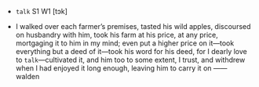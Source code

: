 - `talk` S1 W1 [tɔk]



-  I walked over each farmer’s premises, tasted his wild apples, discoursed on husbandry with him, took his farm at his price, at any price, mortgaging it to him in my mind; even put a higher price on it﻿—took everything but a deed of it﻿—took his word for his deed, for I dearly love to `talk`﻿—cultivated it, and him too to some extent, I trust, and withdrew when I had enjoyed it long enough, leaving him to carry it on —— walden